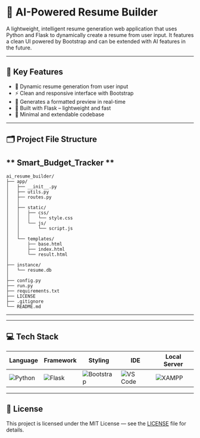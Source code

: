 # 🧠 AI-Powered Resume Builder

A lightweight, intelligent resume generation web application that uses Python and Flask to dynamically create a resume from user input. It features a clean UI powered by Bootstrap and can be extended with AI features in the future.

---

## 🚀 Key Features

- 📝 Dynamic resume generation from user input
- ⚡ Clean and responsive interface with Bootstrap
- 📄 Generates a formatted preview in real-time
- 🧠 Built with Flask – lightweight and fast
- 🎯 Minimal and extendable codebase

---

## 🗂️ Project File Structure
** Smart_Budget_Tracker **
---
```
ai_resume_builder/  
├── app/                       
│   ├── __init__.py            
│   ├── utils.py              
│   ├── routes.py              
│   │
│   ├── static/                
│   │   ├── css/
│   │   │   └── style.css      
│   │   └── js/
│   │       └── script.js      
│   │
│   └── templates/             
│       ├── base.html          
│       ├── index.html         
│       └── result.html     
│
├── instance/
│   └── resume.db              
│
├── config.py                  
├── run.py                     
├── requirements.txt           
├── LICENSE                    
├── .gitignore                 
└── README.md 
```
---


---

## 💻 Tech Stack

| Language | Framework | Styling | IDE | Local Server |
|----------|-----------|---------|-----|---------------|
| ![Python](https://img.shields.io/badge/python-3776AB?style=for-the-badge&logo=python&logoColor=white) | ![Flask](https://img.shields.io/badge/flask-000000?style=for-the-badge&logo=flask&logoColor=white) | ![Bootstrap](https://img.shields.io/badge/bootstrap-563D7C?style=for-the-badge&logo=bootstrap&logoColor=white) | ![VS Code](https://img.shields.io/badge/VS_Code-007ACC?style=for-the-badge&logo=visual-studio-code&logoColor=white) | ![XAMPP](https://img.shields.io/badge/xampp-FB7A24?style=for-the-badge&logo=xampp&logoColor=white) |

---

## 📜 License

This project is licensed under the MIT License — see the [LICENSE](LICENSE) file for details.
